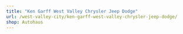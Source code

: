 ```yaml
---
title: "Ken Garff West Valley Chrysler Jeep Dodge"
url: /west-valley-city/ken-garff-west-valley-chrysler-jeep-dodge/
shop: Autohaus
---
```

